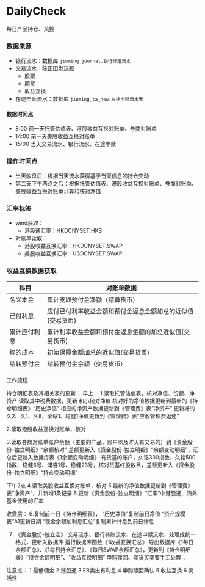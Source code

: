 # DailyCheck

每日产品持仓、风控


### 数据来源


- 银行流水：数据库 `jiuming_journal.银行标准流水`
- 交易流水：陈田田发送版
    - 股票
    - 期货
    - 收益互换
- 在途申赎流水：数据库 `jiuming_ta_new.在途申赎流水表`


#### 数据时间点


- 8:00 前一天托管估值表、港股收益互换对账单、券商对账单
- 14:00 前一天美股收益互换对账单
- 15:00 当天交易流水、银行流水、在途申赎


### 操作时间点

- 当天收盘后：根据当天流水获得基于当天信息的持仓变动
- 第二天下午两点之后：根据托管估值表、港股收益互换对账单、券商对账单、美股收益互换对账单计算和核对净值


### 汇率标签


- wind获取：
    - 港股通汇率：HKDCNYSET.HKS
- 对账单读取：
    - 港股收益互换汇率：HKDCNYSET.SWAP
    - 美股收益互换汇率：USDCNYSET.SWAP


### 收益互换数据获取


|科目|对账单数据|
|---|---|
|名义本金|累计支取预付金净额（结算货币）|
|已付利息|应付已付利率收益金额和预付金返息金额加总的近似值(交易货币)|
|累计应付利息|累计利率收益金额和预付金返息金额的加总近似值(交易货币)|
|标的成本|初始保障金额加总的近似值(交易货币)|
|结转预付金|结转预付金余额（交易货币）|


工作流程

持仓明细表及其相关表的更新：
早上：
1.读取托管估值表，核对净值、份额、净资产
读取其中税费数据，更新
和小何对净值
核对好的净值数据更新到最新的《持仓明细表》“历史净值”
相应的净资产数据更新到《管理费》表”净资产”
更新好的久2、久1、久8、全球1、稳健1净值更新到《管理费》表“应收管理费返还”

2.读取港股收益互换对账单，核对

3.读取券商对账单账户余额（主要的产品、账户以及昨天有交易的）到《资金股份-独立明细》“余额核对”
差额更新入《资金股份-独立明细》“余额变动明细”，汇总后更新入数据库表《1余额变动明细》
有货基的账户，久铭300指数、久铭500指数、稳健6号、浦睿1号、稳健23号，核对货基红股数目，差额更新入《资金股份-独立明细》“持仓变动明细”

下午2点
4.读取美股收益互换对账单，核对
5.最新的净值数据更新到《管理费》表”净资产”，并新增1条记录
6.更新《资金股份-独立明细》“汇率”中港股通、海外基金使用的汇率

收盘后：
6.复制前一日《持仓明细表》，
“历史净值”复制前日净值
 “资产规模表”A1更新日期
“现金余额加利息汇总”复制累计计息到前日计息

7. 《资金股份-独立宏》
交易流水、银行转账流水、在途申赎流水、处理成统一格式，更新入数据库
运行数据库函数《1收益互换汇总》
导出数据库《1每日余额汇总》、《1每日持仓汇总》、《每日SWAP余额汇总》，更新到《持仓明细表》“持仓余额明细”、“收益互换明细”
申购赎回、期货买卖要手工处理；

注意点：
1.最低佣金
2.港股通
3.EB卖出有利息
4.申购赎回确认
5.收益互换
6.灵活性
